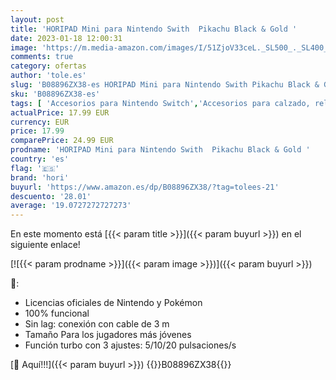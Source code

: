 ```yaml
---
layout: post
title: 'HORIPAD Mini para Nintendo Swith  Pikachu Black & Gold '
date: 2023-01-18 12:00:31
image: 'https://m.media-amazon.com/images/I/51ZjoV33ceL._SL500_._SL400_.jpg'
comments: true
category: ofertas
author: 'tole.es'
slug: 'B08896ZX38-es HORIPAD Mini para Nintendo Swith Pikachu Black & Gold'
sku: 'B08896ZX38-es'
tags: [ 'Accesorios para Nintendo Switch','Accesorios para calzado, relojes y joyería','Accesorios para relojes','Hardware y juegos para Nintendo Switch','Mandos para Nintendo Switch','Moda','Películas protectoras para relojes','Videojuegos','hori','nintendo','🇪🇸', ]
actualPrice: 17.99 EUR
currency: EUR
price: 17.99
comparePrice: 24.99 EUR
prodname: 'HORIPAD Mini para Nintendo Swith  Pikachu Black & Gold '
country: 'es'
flag: '🇪🇸'
brand: 'hori'
buyurl: 'https://www.amazon.es/dp/B08896ZX38/?tag=tolees-21'
descuento: '28.01'
average: '19.0727272727273'
---
```


En este momento está [{{< param title >}}]({{< param buyurl >}}) en el siguiente enlace!

[![{{< param prodname >}}]({{< param image >}})]({{< param buyurl >}})

🔎:

- Licencias oficiales de Nintendo y Pokémon
- 100% funcional
- Sin lag: conexión con cable de 3 m
- Tamaño Para los jugadores más jóvenes
- Función turbo con 3 ajustes: 5/10/20 pulsaciones/s

[🛒 Aquí!!!]({{< param buyurl >}})
{{<world>}}B08896ZX38{{</world>}}
